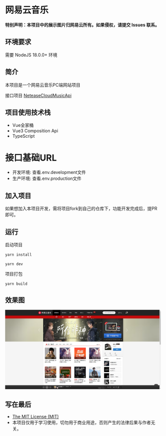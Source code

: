 # 网易云音乐

**特别声明：本项目中的展示图片归网易云所有。如果侵权，请提交 Issues 联系。**

## 环境要求

需要 NodeJS 18.0.0+ 环境

## 简介

本项目是一个网易云音乐PC端网站项目

接口项目 [NeteaseCloudMusicApi](https://github.com/Binaryify/NeteaseCloudMusicApi)

## 项目使用技术栈

* Vue全家桶
* Vue3 Composition Api
* TypeScript

# 接口基础URL

* 开发环境: 查看.env.development文件
* 生产环境: 查看.env.production文件

## 加入项目

如果想加入本项目开发，需将项目fork到自己的仓库下，功能开发完成后，提PR即可。

## 运行

启动项目

```
yarn install
```

```
yarn dev
```

项目打包

```
yarn build
```

## 效果图

![](./preview/home.png)

## 写在最后

* [The MIT License (MIT)](https://github.com/xlz122/NeteaseCloudMusic/blob/master/LICENSE)
* 本项目仅用于学习使用，切勿用于商业用途，否则产生的法律后果与作者无关。
